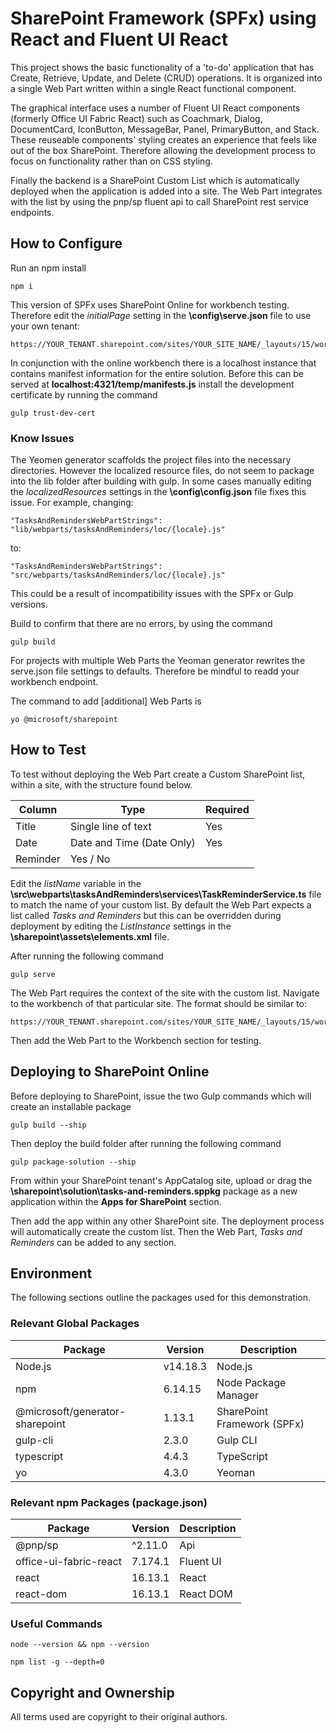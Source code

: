 # SharePoint Framework (SPFx) using React and Fluent UI React

This project shows the basic functionality of a 'to-do' application that has Create, Retrieve, Update, and Delete (CRUD) operations. It is organized into a single Web Part written within a single React functional component.

The graphical interface uses a number of Fluent UI React components (formerly Office UI Fabric React) such as Coachmark, Dialog, DocumentCard, IconButton, MessageBar, Panel, PrimaryButton, and Stack. These reuseable components' styling creates an experience that feels like out of the box SharePoint. Therefore allowing the development process to focus on functionality rather than on CSS styling.

Finally the backend is a SharePoint Custom List which is automatically deployed when the application is added into a site. The Web Part integrates with the list by using the pnp/sp fluent api to call SharePoint rest service endpoints.

## How to Configure

Run an npm install

```
npm i
```

This version of SPFx uses SharePoint Online for workbench testing. Therefore edit the _initialPage_ setting in the **\config\serve.json** file to use your own tenant:

```
https://YOUR_TENANT.sharepoint.com/sites/YOUR_SITE_NAME/_layouts/15/workbench.aspx
```

In conjunction with the online workbench there is a localhost instance that contains manifest information for the entire solution. Before this can be served at **localhost:4321/temp/manifests.js** install the development certificate by running the command

```
gulp trust-dev-cert
```

### Know Issues

The Yeomen generator scaffolds the project files into the necessary directories. However the localized resource files, do not seem to package into the lib folder after building with gulp. In some cases manually editing the _localizedResources_ settings in the **\config\config.json** file fixes this issue. For example, changing:

```
"TasksAndRemindersWebPartStrings": "lib/webparts/tasksAndReminders/loc/{locale}.js"
```

to:

```
"TasksAndRemindersWebPartStrings": "src/webparts/tasksAndReminders/loc/{locale}.js"
```

This could be a result of incompatibility issues with the SPFx or Gulp versions.

Build to confirm that there are no errors, by using the command

```
gulp build
```

For projects with multiple Web Parts the Yeoman generator rewrites the serve.json file settings to defaults. Therefore be mindful to readd your workbench endpoint.

The command to add [additional] Web Parts is

```
yo @microsoft/sharepoint
```

## How to Test

To test without deploying the Web Part create a Custom SharePoint list, within a site, with the structure found below.

| Column   | Type                      | Required |
| -------- | ------------------------- | -------- |
| Title    | Single line of text       | Yes      |
| Date     | Date and Time (Date Only) | Yes      |
| Reminder | Yes / No                  |          |

Edit the _listName_ variable in the **\src\webparts\tasksAndReminders\services\TaskReminderService.ts** file to match the name of your custom list. By default the Web Part expects a list called _Tasks and Reminders_ but this can be overridden during deployment by editing the _ListInstance_ settings in the **\sharepoint\assets\elements.xml** file.

After running the following command

```
gulp serve
```

The Web Part requires the context of the site with the custom list. Navigate to the workbench of that particular site. The format should be similar to:

```
https://YOUR_TENANT.sharepoint.com/sites/YOUR_SITE_NAME/_layouts/15/workbench.aspx
```

Then add the Web Part to the Workbench section for testing.

## Deploying to SharePoint Online

Before deploying to SharePoint, issue the two Gulp commands which will create an installable package

```
gulp build --ship
```

Then deploy the build folder after running the following command

```
gulp package-solution --ship
```

From within your SharePoint tenant's AppCatalog site, upload or drag the **\sharepoint\solution\tasks-and-reminders.sppkg** package as a new application within the **Apps for SharePoint** section.

Then add the app within any other SharePoint site. The deployment process will automatically create the custom list. Then the Web Part, _Tasks and Reminders_ can be added to any section.

## Environment

The following sections outline the packages used for this demonstration.

### Relevant Global Packages

| Package                         | Version  | Description                 |
| ------------------------------- | -------- | --------------------------- |
| Node.js                         | v14.18.3 | Node.js                     |
| npm                             | 6.14.15  | Node Package Manager        |
| @microsoft/generator-sharepoint | 1.13.1   | SharePoint Framework (SPFx) |
| gulp-cli                        | 2.3.0    | Gulp CLI                    |
| typescript                      | 4.4.3    | TypeScript                  |
| yo                              | 4.3.0    | Yeoman                      |

### Relevant npm Packages (package.json)

| Package                | Version | Description |
| ---------------------- | ------- | ----------- |
| @pnp/sp                | ^2.11.0 | Api         |
| office-ui-fabric-react | 7.174.1 | Fluent UI   |
| react                  | 16.13.1 | React       |
| react-dom              | 16.13.1 | React DOM   |

### Useful Commands

```
node --version && npm --version
```

```
npm list -g --depth=0
```

## Copyright and Ownership

All terms used are copyright to their original authors.
